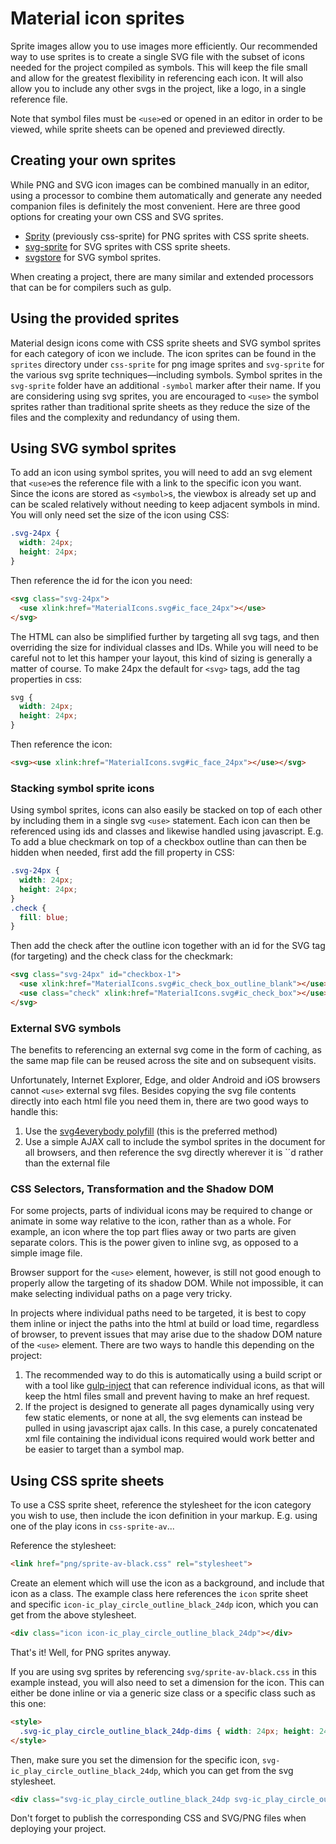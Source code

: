# Material icon sprites

Sprite images allow you to use images more efficiently.
Our recommended way to use sprites is to create a single SVG file with the subset of icons needed for the project compiled as symbols.
This will keep the file small and allow for the greatest flexibility in referencing each icon.
It will also allow you to include any other svgs in the project, like a logo, in a single reference file.

Note that symbol files must be `<use>`ed or opened in an editor in order to be viewed, while sprite sheets can be opened and previewed directly.

## Creating your own sprites

While PNG and SVG icon images can be combined manually in an editor, using a processor to combine them automatically and generate any needed companion files is definitely the most convenient.
Here are three good options for creating your own CSS and SVG sprites.

 * [Sprity](https://www.npmjs.com/package/sprity) (previously css-sprite) for PNG sprites with CSS sprite sheets.
 * [svg-sprite](https://www.npmjs.com/package/svg-sprite) for SVG sprites with CSS sprite sheets.
 * [svgstore](https://github.com/w0rm/gulp-svgstore) for SVG symbol sprites.

When creating a project, there are many similar and extended processors that can be for compilers such as gulp.

## Using the provided sprites

Material design icons come with CSS sprite sheets and SVG symbol sprites for each category of icon we include.
The icon sprites can be found in the `sprites` directory under `css-sprite` for png image sprites and `svg-sprite` for the various svg sprite techniques—including symbols.
Symbol sprites in the `svg-sprite` folder have an additional `-symbol` marker after their name.
If you are considering using svg sprites, you are encouraged to `<use>` the symbol sprites rather than traditional sprite sheets as they reduce the size of the files and the complexity and redundancy of using them.


## Using SVG symbol sprites

To add an icon using symbol sprites, you will need to add an svg element that `<use>`es the reference file with a link to the specific icon you want.
Since the icons are stored as `<symbol>`s, the viewbox is already set up and can be scaled relatively without needing to keep adjacent symbols in mind. You will only need set the size of the icon using CSS:

```CSS
.svg-24px {
  width: 24px;
  height: 24px;
}
```

Then reference the id for the icon you need:

```HTML
<svg class="svg-24px">
  <use xlink:href="MaterialIcons.svg#ic_face_24px"></use>
</svg>
```

The HTML can also be simplified further by targeting all svg tags, and then overriding the size for individual classes and IDs.
While you will need to be careful not to let this hamper your layout, this kind of sizing is generally a matter of course.
To make 24px the default for `<svg>` tags, add the tag properties in css:

```CSS
svg {
  width: 24px;
  height: 24px;
}
```

Then reference the icon:

```HTML
<svg><use xlink:href="MaterialIcons.svg#ic_face_24px"></use></svg>
```

### Stacking symbol sprite icons

Using symbol sprites, icons can also easily be stacked on top of each other by including them in a single svg `<use>` statement.
Each icon can then be referenced using ids and classes and likewise handled using javascript.
E.g. To add a blue checkmark on top of a checkbox outline than can then be hidden when needed, first add the fill property in CSS:

```CSS
.svg-24px {
  width: 24px;
  height: 24px;
}
.check {
  fill: blue;
}
```

Then add the check after the outline icon together with an id for the SVG tag (for targeting) and the check class for the checkmark:

```HTML
<svg class="svg-24px" id="checkbox-1">
  <use xlink:href="MaterialIcons.svg#ic_check_box_outline_blank"></use>
  <use class="check" xlink:href="MaterialIcons.svg#ic_check_box"></use>
</svg>

```

### External SVG symbols

The benefits to referencing an external svg come in the form of caching, as the same map file can be reused across the site and on subsequent visits.

Unfortunately, Internet Explorer, Edge, and older Android and iOS browsers cannot `<use>` external svg files.
Besides copying the svg file contents directly into each html file you need them in, there are two good ways to handle this:

 1. Use the [svg4everybody polyfill](https://github.com/jonathantneal/svg4everybody) (this is the preferred method)
 2. Use a simple AJAX call to include the symbol sprites in the document for all browsers, and then reference the svg directly wherever it is `<use>´d rather than the external file

### CSS Selectors, Transformation and the Shadow DOM

For some projects, parts of individual icons may be required to change or animate in some way relative to the icon, rather than as a whole. For example, an icon where the top part flies away or two parts are given separate colors. This is the power given to inline svg, as opposed to a simple image file.

Browser support for the `<use>` element, however, is still not good enough to properly allow the targeting of its shadow DOM. While not impossible, it can make selecting individual paths on a page very tricky.

In projects where individual paths need to be targeted, it is best to copy them inline or inject the paths into the html at build or load time, regardless of browser, to prevent issues that may arise due to the shadow DOM nature of the `<use>` element. There are two ways to handle this depending on the project:
 1. The recommended way to do this is automatically using a build script or with a tool like [gulp-inject](https://github.com/klei/gulp-inject) that can reference individual icons, as that will keep the html files small and prevent having to make an href request.
 2. If the project is designed to generate all pages dynamically using very few static elements, or none at all, the svg elements can instead be pulled in using javascript ajax calls. In this case, a purely concatenated xml file containing the individual icons required would work better and be easier to target than a symbol map.

## Using CSS sprite sheets

To use a CSS sprite sheet, reference the stylesheet for the icon category you wish to use, then include the icon definition in your markup.
E.g. using one of the play icons in `css-sprite-av`...

Reference the stylesheet:

```html
<link href="png/sprite-av-black.css" rel="stylesheet">
```

Create an element which will use the icon as a background, and include that icon as a class.
The example class here references the `icon` sprite sheet and specific `icon-ic_play_circle_outline_black_24dp` icon, which you can get from the above stylesheet.

```html
<div class="icon icon-ic_play_circle_outline_black_24dp"></div>
```

That's it! Well, for PNG sprites anyway.

If you are using svg sprites by referencing `svg/sprite-av-black.css` in this example instead, you will also need to set a dimension for the icon.
This can either be done inline or via a generic size class or a specific class such as this one:

```html
<style>
  .svg-ic_play_circle_outline_black_24dp-dims { width: 24px; height: 24px; }
</style>
```

Then, make sure you set the dimension for the specific icon, `svg-ic_play_circle_outline_black_24dp`, which you can get from the svg stylesheet.

```html
<div class="svg-ic_play_circle_outline_black_24dp svg-ic_play_circle_outline_black_24dp-dims"></div>
```

Don't forget to publish the corresponding CSS and SVG/PNG files when deploying your project.
